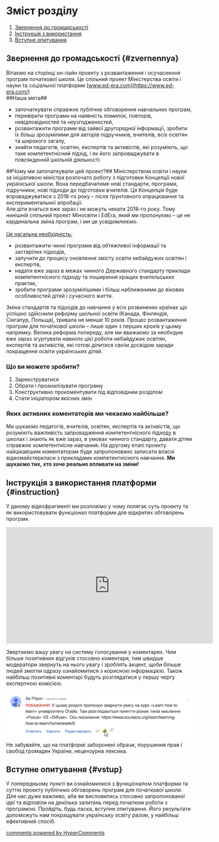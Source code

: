 <div id="hypercomments_widget" class="js-hypercomments-widget invisible"></div>

# Зміст розділу 
1. [Звернення до громадськості](#zvernennya)
2. [Інструкція з використання](#instruction)
3. [Вступне опитування](#vstup)

Звернення до громадськості {#zvernennya}
--
Вітаємо на сторінці  он-лайн проекту з розвантаження і осучаснення програм початкової школи. Це спільний проект Міністерства освіти і науки та соціальної платформи [www.ed-era.com](https://www.ed-era.com/)			
##Наша мета##  
*	започаткувати справжнє публічне обговорення навчальних програм,
*	перевірити програми на наявність помилок, повторів, невідповідностей та неузгодженостей,
*	розвантажити програми від зайвої другорядної інформації, зробити їх більш зрозумілими для авторів підручників, вчителів, всіх освітян та широкого загалу,
*	знайти педагогів, освітян, експертів та активістів, які розуміють, що таке компетентнісний підхід, і як його запроваджувати в повсякденній шкільній діяльності.

##Чому ми започаткували цей проект?##
Міністерством освіти і науки за ініціативою міністра розпочато роботу з підготовки Концепції нової української школи. Вона передбачатиме нові стандарти, програми, підручники, нові підходи до підготовки вчителів. Ця Концепція буде впроваджуватися з 2018-го року – після ґрунтовного опрацювання та експериментальної апробації.		
Але діти вчаться вже зараз і не можуть чекати 2018-го року. Тому нинішній спільний проект Міносвіти і ЕdEra, який ми пропонуємо  – це не кардинальна зміна програм, і ми це усвідомлюємо.<br><br>
<u>Це нагальна необхідність:</u>			
*	розвантажити чинні програми від обтяжливої інформації та застарілих підходів,
*	залучити до процесу оновлення змісту освіти небайдужих освітян і експертів,
*	надати вже зараз в межах чинного Державного стандарту приклади компетентнісного підходу та поширення кращих вчительських практик,
*	зробити програми зрозумілішими і більш наближеними до вікових особливостей дітей і сучасного життя.<br>

Зміна стандартів та підходів до навчання у всіх розвинених країнах що успішно здійснили реформу шкільної освіти (Канада, Фінляндія, Сінгапур, Польща), тривала не менше 10 років. Процес розвантаження програм для початкової школи – лише один з перших кроків у цьому напрямку. Велика реформа попереду, але ми вважаємо за необхідне вже зараз згуртувати навколо цієї роботи небайдужих освітян, експертів та активістів, які готові ділитися своїм досвідом заради покращення освіти українських дітей.<br>
<h3>Що ви можете зробити?</h3><ol>
<li>Зареєструватися</li>
<li>Обрати і проаналізувати програму</li>			
<li>Конструктивно прокоментувати під відповідним розділом</li>	
<li>Стати ініціатором якісних змін</li></ol>

<h3>Яких активних коментаторів ми чекаємо найбільше?</h3>

Ми шукаємо педагогів, вчителів, освітян, експертів та активістів, що розуміють важливість запровадження компетентнісного підходу в школах і знають як вже зараз, в умовах чинного стандарту, давати дітям справжнє компетентнісне навчання. На другому етапі проекту найцікавішим коментаторам буде запропоновано записати власні відеомайстеркласи з прикладами компетентнісного навчання.  <b>Ми шукаємо тих, хто хоче реально впливати на зміни!</b><br> 

Інструкція з використання платформи {#instruction}
--
У даному відеофрагменті ми розповімо у чому полягає суть проекту та як використовувати функціонал платформи для відкритих обговорень програм.

<div class="fluidMedia">
<iframe align="center" width="560" height="315" src="https://www.youtube.com/embed/V_Cii41-v-w" frameborder="0" allowfullscreen></iframe>
</div>
<div class="space">
</div>

Звертаємо вашу увагу на систему голосування у коментарях. Чим більше позитивних відгуків стосовно коментаря, тим швидше модератори звернуть на нього увагу і зроблять акцент, щоби більше людей змогли одразу ознайомитися з корисною інформацією. Також найбільш позитивні коментарі будуть розглядатися у першу чергу експертною комісією.

![Коментування](1.jpg)
Не забувайте, що на платформі заборонені образи, порушення прав і свобод громадян України, нецензурна лексика.

Вступне опитування {#vstup}
--
У попередньому пункті ви ознайомилися з функціоналом платформи та суттю проекту публічних обговорень програм для початкової школи. Для нас дуже важливо, аби ви висловились стосовно запропонованої ідеї та відповіли на декілька запитань перед початком роботи з програмою. Пройдіть, будь ласка, вступне опитування. Його результати допоможуть нам покращувати українську освіту разом, у найбільш ефективний спосіб. 

<div class="js-hypercomments-container">
<a href="http://hypercomments.com" class="hc-link" title="comments widget">comments powered by HyperComments</a>
</div>
